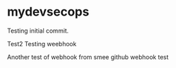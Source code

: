 # mydevsecops

Testing initial commit.

Test2
Testing weebhook

Another test of webhook from smee
github webhook test
